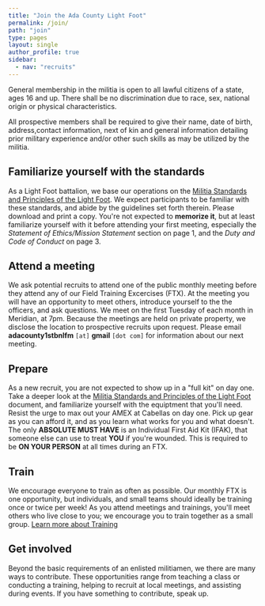 ```yaml
---
title: "Join the Ada County Light Foot"
permalink: /join/
path: "join"
type: pages
layout: single
author_profile: true
sidebar:
  - nav: "recruits"
---
```


General membership in the militia is open to all lawful citizens of a state, ages 16 and up. There shall be no discrimination due to race, sex, national origin or physical characteristics.

All prospective members shall be required to give their name, date of birth, address,contact information, next of kin and general information detailing prior military experience and/or other such skills as may be utilized by the militia.

## Familiarize yourself with the standards

As a Light Foot battalion, we base our operations on the [Militia Standards and Principles of the Light Foot][standards]. We expect participants to be familiar with these standards, and abide by the guidelines set forth therein. Please download and print a copy. You're not expected to **memorize it**, but at least familiarize yourself with it before attending your first meeting, especially the _Statement of Ethics/Mission Statement_ section on page 1, and the _Duty and Code of Conduct_ on page 3.

## Attend a meeting

We ask potential recruits to attend one of the public monthly meeting before they attend any of our Field Training Excercises (FTX). At the meeting you will have an opportunity to meet others, introduce yourself to the the officers, and ask questions. We meet on the first Tuesday of each month in Meridian, at 7pm. Because the meetings are held on private property, we disclose the location to prospective recruits upon request. Please email **adacounty1stbnlfm** `[at]` **gmail** `[dot com]` for information about our next meeting.

## Prepare

As a new recruit, you are not expected to show up in a "full kit" on day one. Take a deeper look at the [Militia Standards and Principles of the Light Foot][standards] document, and familiarize yourself with the equiptment that you'll need. Resist the urge to max out your AMEX at Cabellas on day one. Pick up gear as you can afford it, and as you learn what works for you and what doesn't. The only **ABSOLUTE MUST HAVE** is an Individual First Aid Kit (IFAK), that someone else can use to treat **YOU** if you're wounded. This is required to be **ON YOUR PERSON** at all times during an FTX. 

## Train

We encourage everyone to train as often as possible. Our monthly FTX is one opportunity, but individuals, and small teams should ideally be training once or twice per week! As you attend meetings and trainings, you'll meet others who live close to you; we encourage you to train together as a small group. [Learn more about Training][training]

## Get involved

Beyond the basic requirements of an enlisted militiamen, we there are many ways to contribute. These opportunities range from teaching a class or conducting a training, helping to recruit at local meetings, and assisting during events. If you have something to contribute,  speak up.

[standards]: /assets/pdf/Light_Foot_Militia_Standards_2014.pdf
[training]: ../training/
